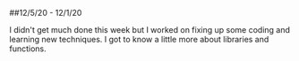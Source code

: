 ##12/5/20 - 12/1/20

I didn't get much done this week but I worked on fixing up some coding and learning new techniques. I got to know a little more about libraries and functions. 
